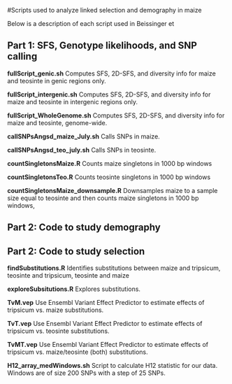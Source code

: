 #Scripts used to analyze linked selection and demography in maize

Below is a description of each script used in Beissinger et

## Part 1: SFS, Genotype likelihoods, and SNP calling

**fullScript_genic.sh** Computes SFS, 2D-SFS, and diversity info for maize and teosinte in genic regions only.

**fullScript_intergenic.sh** Computes SFS, 2D-SFS, and diversity info for maize and teosinte in intergenic regions only.

**fullScript_WholeGenome.sh** Computes SFS, 2D-SFS, and diversity info for maize and teosinte, genome-wide.

**callSNPsAngsd_maize_July.sh** Calls SNPs in maize.

**callSNPsAngsd_teo_july.sh** Calls SNPs in teosinte.

**countSingletonsMaize.R** Counts maize singletons in 1000 bp windows

**countSingletonsTeo.R** Counts teosinte singletons in 1000 bp windows

**countSingletonsMaize_downsample.R** Downsamples maize to a sample size equal to teosinte and then counts maize singletons in 1000 bp windows, 

## Part 2: Code to study demography



## Part 2: Code to study selection

**findSubstitutions.R** Identifies substitutions between maize and tripsicum, teosinte and tripsicum, teosinte and maize

**exploreSubsitutions.R** Explores substitutions.

**TvM.vep** Use Ensembl Variant Effect Predictor to estimate effects of tripsicum vs. maize substitutions.

**TvT.vep** Use Ensembl Variant Effect Predictor to estimate effects of tripsicum vs. teosinte substitutions.

**TvMT.vep** Use Ensembl Variant Effect Predictor to estimate effects of tripsicum vs. maize/teosinte (both) substitutions.

**H12_array_medWindows.sh** Script to calculate H12 statistic for our data. Windows are of size 200 SNPs with a step of 25 SNPs.